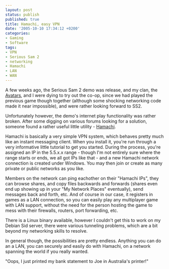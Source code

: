 ```yaml
---
layout: post
status: publish
published: true
title: Hamachi, easy VPN
date: '2005-10-10 17:34:12 +0200'
categories:
- Gaming
- Software
tags:
- VPN
- Serious Sam 2
- networking
- Hamachi
- LAN
- WAN
---
```


A few weeks ago, the Serious Sam 2 demo was release, and my clan, the
[Avatars](http://www.avatars.co.za/), and I were dying to try out the
co-op, since we had played the previous game though together (although
some shocking networking code made it near impossible), and were rather
looking forward to SS2.

Unfortunately however, the demo's internet play functionality was rather
broken. After some digging on various forums looking for a solution,
someone found a rather useful little utility -
[Hamachi](http://www.hamachi.cc/).

Hamachi is basically a very simple VPN system, which behaves pretty much
like an instant messaging client. When you install it, you're run
through a very informative little tutorial to get you started. During
the process, you're assigned an IP in the 5.5.x.x range - though I'm not
entirely sure where the range starts or ends, we all got IPs like that -
and a new Hamachi network connection is created under Windows. You may
then join or create as many private or public networks as you like.

Members on the network can ping eachother on their "Hamachi IPs", they
can browse shares, and copy files backwards and forwards (shares even
end up showing up in your "My Network Places" eventually), send messages
back and forth, etc. And of course in our case, it registers in games as
a LAN connection, so you can easily play any multiplayer game with LAN
support, without the need for the person hosting the game to mess with
their firewalls, routers, port forwarding, etc.

There is a Linux binary available, however I couldn't get this to work
on my Debian Sid server, there were various tunneling problems, which
are a bit beyond my networking skills to resolve.

In general though, the possibilities are pretty endless. Anything you
can do an a LAN, you can securely and easily do with Hamachi, on a
network spanning the world if you really wanted.

"Oops, I just printed my bank statement to Joe in Australia's printer!"
